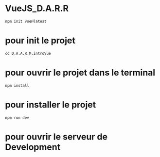 # VueJS_D.A.R.R

```npm init vue@latest```
# pour init le projet

```cd D.A.A.R.M.introVue```
# pour ouvrir le projet dans le terminal

```npm install```
# pour installer le projet

```npm run dev```
# pour ouvrir le serveur de Development